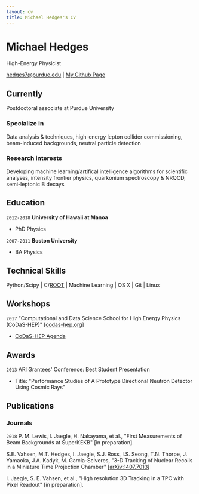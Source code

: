 ```yaml
---
layout: cv
title: Michael Hedges's CV
---
```



# Michael Hedges
High-Energy Physicist

<div id="webaddress">
<a href="mailto:hedges7@purdue.edu">hedges7@purdue.edu</a>
| <a href="https://github.com/mhedges">My Github Page</a>
</div>

## Currently
Postdoctoral associate at Purdue University

### Specialize in
Data analysis & techniques, high-energy lepton collider commissioning,
beam-induced backgrounds, neutral particle detection


### Research interests

Developing machine learning/artifical intelligence algorithms for scientific
analyses, intensity frontier physics, quarkonium spectroscopy & NRQCD, semi-leptonic B decays


## Education
`2012-2018`
__University of Hawaii at Manoa__

- PhD Physics

`2007-2011`
__Boston University__

- BA Physics


## Technical Skills

Python/Scipy
| C/[ROOT](https://root.cern.ch)
| Machine Learning
| OS X
| Git
| Linux

## Workshops
`2017`
"Computational and Data Science School for High Energy Physics (CoDaS-HEP)" [ [codas-hep.org] ](http://codas-hep.org)
- [CoDaS-HEP Agenda](https://indico.cern.ch/event/625333/timetable/)

## Awards

`2013`
ARI Grantees' Conference: Best Student Presentation
- Title: "Performance Studies of A Prototype Directional Neutron Detector Using
Cosmic Rays"


## Publications

<!-- A list is also available [online](http://scholar.google.co.uk/citations?user=LTOTl0YAAAAJ) -->

### Journals

`2018`
P. M. Lewis, I. Jaegle, H. Nakayama, et al., "First Measurements of Beam
Backgrounds at SuperKEKB" [in preparation].

S.E. Vahsen, M.T. Hedges, I. Jaegle, S.J. Ross, I.S. Seong, T.N. Thorpe, J.
Yamaoka, J.A. Kadyk, M. Garcia-Sciveres, "3-D Tracking of Nuclear Recoils in a
Miniature Time Projection Chamber" [<a href="https://arxiv.org/abs/1407.7013">arXiv:1407.7013</a>]

I. Jaegle, S. E. Vahsen, et al., "High resolution 3D Tracking in a TPC with Pixel
Readout" [in preparation].


<!-- ### Footer

Last updated: February 2019-->
